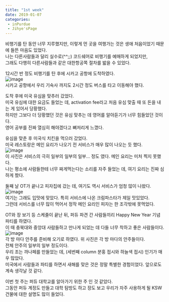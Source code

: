 ```yaml
---
title: "1st week"
date: 2019-01-07  
categories: 
 - inPurdue
 - Jihye'sPage
---
```

비행기를 탄 동안 너무 지루했지만, 이렇게 먼 곳을 여행가는 것은 생애 처음이었기 때문에 들뜬 마음도 있었다.  
나는 다른사람들과 달리 실수로(^^;;) 코드쉐어로 비행기를 예매하게 되었지만,  
그래도 다행히 다른사람들과 같은 대한항공쪽 절차를 밟을 수 있었다.    

12시간 반 정도 비행기를 탄 후에 시카고 공항에 도착하였다.  
![image](https://user-images.githubusercontent.com/33623136/71862314-c1f3ca80-313c-11ea-8636-e042d00fe723.png)  
시카고 공항에서 우리 기숙사 까지도 2시간 정도 버스를 타고 이동해야 했다.    

도착 후에 미국 유심을 맞추러 갔었다.  
미국 유심에 대한 요금도 들었는 데, activation fee라고 처음 유심 맞출 때 또 돈을 내는 게 있어서 당황했다.  
하지만 그보다 더 당황했던 것은 유심 맞추는 데 영어를 알아듣기가 너무 힘들었던 것이다.  
영어 공부를 진짜 열심히 해야겠다고 뼈저리게 느꼈다.    

유심을 맞춘 후 미국식 치킨을 먹으러 갔었다.  
미국 레스토랑은 메인 요리가 나오기 전 서비스가 매우 많이 나오는 듯 했다.  
![image](https://user-images.githubusercontent.com/33623136/71862580-b523a680-313d-11ea-87b3-db79e2706a27.png)  
이 사진은 서비스의 극히 일부의 일부의 일부... 정도 였다. 메인 요리는 미처 찍지 못했다.  
나는 평소에 사람들한테 너무 짜게먹는다는 소리를 자주 들었는 데, 여기 요리는 진짜 심하게 짰다.    

둘째 날 OT가 끝나고 피자집에 갔는 데, 여기도 역시 서비스가 엄청 많이 나왔다.  
![image](https://user-images.githubusercontent.com/33623136/71862801-59a5e880-313e-11ea-85a5-b74f89ba02b8.png)  
여기는 그래도 입맛에 맞았다. 특히 서비스에 나온 크림파스타가 제일 맛있었다.  
그런데 서비스를 너무 많이 먹어서 정작 메인 요리인 피자는 한 조각밖에 못먹었다.    

OT와 장 보기 등 스케줄이 끝난 뒤, 퍼듀 파견 간 사람들끼리 Happy New Year 기념 파티를 하였다.  
이 때 충북대와 중앙대 사람들하고 만나게 되었는 데 다들 너무 착하고 좋은 사람들이다.  
![image](https://user-images.githubusercontent.com/33623136/71862923-abe70980-313e-11ea-8734-766a4788ce4f.png)  
각 방 마다 안주를 준비해 오기로 하였다. 위 사진은 각 방 마다의 안주들이다.  
전체 안주의 일부의 일부 정도이다.  
우리 조는 까나페를 만들었는 데, (세번째 column 분홍 접시와 하늘색 접시) 인기가 매우 많았다.  
미국에서 사람들과 파티를 하면서 새해를 맞은 것은 정말 특별한 경험이었다. 앞으로도 계속 생각날 것 같다.    

이번 첫 주는 퍼듀 대학교를 알아가기 위한 주 인 것 같았다.  
그동안 퍼듀 계정도 만들고 대학 탐방도 하고 장도 보고 우리가 자주 사용하게 될 KSW 건물에 대한 설명도 많이 들었다.  
